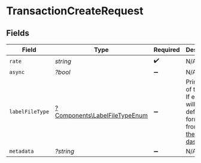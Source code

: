 # TransactionCreateRequest


## Fields

| Field                                                                                                                                                                                                                               | Type                                                                                                                                                                                                                                | Required                                                                                                                                                                                                                            | Description                                                                                                                                                                                                                         | Example                                                                                                                                                                                                                             |
| ----------------------------------------------------------------------------------------------------------------------------------------------------------------------------------------------------------------------------------- | ----------------------------------------------------------------------------------------------------------------------------------------------------------------------------------------------------------------------------------- | ----------------------------------------------------------------------------------------------------------------------------------------------------------------------------------------------------------------------------------- | ----------------------------------------------------------------------------------------------------------------------------------------------------------------------------------------------------------------------------------- | ----------------------------------------------------------------------------------------------------------------------------------------------------------------------------------------------------------------------------------- |
| `rate`                                                                                                                                                                                                                              | *string*                                                                                                                                                                                                                            | :heavy_check_mark:                                                                                                                                                                                                                  | N/A                                                                                                                                                                                                                                 | ec9f0d3adc9441449c85d315f0997fd5                                                                                                                                                                                                    |
| `async`                                                                                                                                                                                                                             | *?bool*                                                                                                                                                                                                                             | :heavy_minus_sign:                                                                                                                                                                                                                  | N/A                                                                                                                                                                                                                                 | false                                                                                                                                                                                                                               |
| `labelFileType`                                                                                                                                                                                                                     | [?Components\LabelFileTypeEnum](../../Models/Components/LabelFileTypeEnum.md)                                                                                                                                                       | :heavy_minus_sign:                                                                                                                                                                                                                  | Print format of the <a href="https://docs.goshippo.com/docs/shipments/shippinglabelsizes/">label</a>. If empty, will use the default format set from <br/><a href="https://apps.goshippo.com/settings/labels">the Shippo dashboard.</a> | PDF_4x6                                                                                                                                                                                                                             |
| `metadata`                                                                                                                                                                                                                          | *?string*                                                                                                                                                                                                                           | :heavy_minus_sign:                                                                                                                                                                                                                  | N/A                                                                                                                                                                                                                                 | Order ID #12345                                                                                                                                                                                                                     |